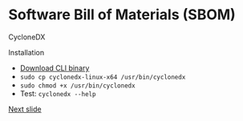 # Software Bill of Materials (SBOM)



CycloneDX

Installation
* [Download CLI binary](https://github.com/CycloneDX/cyclonedx-cli)
* ```sudo cp cyclonedx-linux-x64 /usr/bin/cyclonedx```
* ```sudo chmod +x /usr/bin/cyclonedx```
* Test: ```cyclonedx --help```




[Next slide](verify.md)
